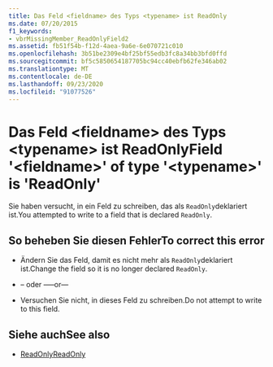 ```yaml
---
title: Das Feld <fieldname> des Typs <typename> ist ReadOnly
ms.date: 07/20/2015
f1_keywords:
- vbrMissingMember_ReadOnlyField2
ms.assetid: fb51f54b-f12d-4aea-9a6e-6e070721c010
ms.openlocfilehash: 3b51be2309e4bf25bf55edb3fc8a34bb3bfd0ffd
ms.sourcegitcommit: bf5c5850654187705bc94cc40ebfb62fe346ab02
ms.translationtype: MT
ms.contentlocale: de-DE
ms.lasthandoff: 09/23/2020
ms.locfileid: "91077526"
---
```

# <a name="field-fieldname-of-type-typename-is-readonly"></a><span data-ttu-id="181b8-102">Das Feld \<fieldname> des Typs \<typename> ist ReadOnly</span><span class="sxs-lookup"><span data-stu-id="181b8-102">Field '\<fieldname>' of type '\<typename>' is 'ReadOnly'</span></span>

<span data-ttu-id="181b8-103">Sie haben versucht, in ein Feld zu schreiben, das als `ReadOnly`deklariert ist.</span><span class="sxs-lookup"><span data-stu-id="181b8-103">You attempted to write to a field that is declared `ReadOnly`.</span></span>  
  
## <a name="to-correct-this-error"></a><span data-ttu-id="181b8-104">So beheben Sie diesen Fehler</span><span class="sxs-lookup"><span data-stu-id="181b8-104">To correct this error</span></span>  
  
- <span data-ttu-id="181b8-105">Ändern Sie das Feld, damit es nicht mehr als `ReadOnly`deklariert ist.</span><span class="sxs-lookup"><span data-stu-id="181b8-105">Change the field so it is no longer declared `ReadOnly`.</span></span>  
  
- <span data-ttu-id="181b8-106">– oder –</span><span class="sxs-lookup"><span data-stu-id="181b8-106">—or—</span></span>  
  
- <span data-ttu-id="181b8-107">Versuchen Sie nicht, in dieses Feld zu schreiben.</span><span class="sxs-lookup"><span data-stu-id="181b8-107">Do not attempt to write to this field.</span></span>  
  
## <a name="see-also"></a><span data-ttu-id="181b8-108">Siehe auch</span><span class="sxs-lookup"><span data-stu-id="181b8-108">See also</span></span>

- [<span data-ttu-id="181b8-109">ReadOnly</span><span class="sxs-lookup"><span data-stu-id="181b8-109">ReadOnly</span></span>](../language-reference/modifiers/readonly.md)

